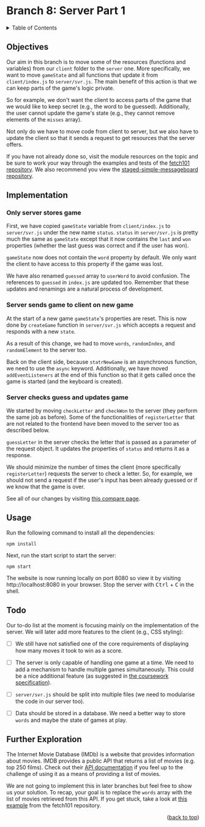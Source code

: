 <div id="top"></div>

<!-- BRANCH TITLE -->

# Branch 8: Server Part 1

<!-- TABLE OF CONTENTS -->
<details>
  <summary>Table of Contents</summary>
  <ol>
    <li><a href="#objectives">Objectives</a></li>
    <li><a href="#implementation">Implementation</a>
      <ul>
        <li><a href="#only-server-stores-game">Only server stores game</a></li>
        <li><a href="#server-sends-game-to-client-on-new-game">Server sends game to client on new game</a></li>
        <li><a href="#server-checks-guess-and-updates-game">Server checks guess and updates game</a></li>
      </ul>
    <li><a href="#usage">Usage</a></li>
    <li><a href="#todo">Todo</a></li>
    <li><a href="#further-exploration">Further Exploration</a></li>
  </ol>
</details>

## Objectives

Our aim in this branch is to move some of the resources (functions and variables) from our `client` folder to the `server` one.
More specifically, we want to move `gameState` and all functions that update it from `client/index.js` to `server/svr.js`.
The main benefit of this action is that we can keep parts of the game's logic private.

So for example, we don't want the client to access parts of the game that we would like to keep secret (e.g., the word to be guessed).
Additionally, the user cannot update the game's state (e.g., they cannot remove elements of the `misses` array).

Not only do we have to move code from client to server, but we also have to update the client so that it sends a request to get resources that the server offers.

If you have not already done so, visit the module resources on the topic and be sure to work your way through the examples and tests of the [fetch101 repository](https://github.com/portsoc/fetch101).
We also recommend you view the [staged-simple-messageboard](https://github.com/portsoc/staged-simple-message-board)[ repository](https://github.com/portsoc/staged-simple-message-board).

## Implementation

### Only server stores game

First, we have copied `gameState` variable from `client/index.js` to `server/svr.js` under the new name `status`.
`status` in `server/svr.js` is pretty much the same as `gameState` except that it now contains the `last` and `won` properties (whether the last guess was correct and if the user has won).

`gameState` now does not contain the `word` property by default.
We only want the client to have access to this property if the game was lost.

We have also renamed `guessed` array to `userWord` to avoid confusion.
The references to `guessed` in `index.js` are updated too.
Remember that these updates and renamings are a natural process of development.

### Server sends game to client on new game

At the start of a new game `gameState`'s properties are reset.
This is now done by `createGame` function in `server/svr.js` which accepts a request and responds with a new `state`.

As a result of this change, we had to move `words`, `randomIndex`, and `randomElement` to the server too.

Back on the client side, because `statrNewGame` is an asynchronous function, we need to use the `async` keyword.
Additionally, we have moved `addEventListeners` at the end of this function so that it gets called once the game is started (and the keyboard is created).

### Server checks guess and updates game

We started by moving `checkLetter` and `checkWon` to the server (they perform the same job as before).
Some of the functionalities of `registerLetter` that are not related to the frontend have been moved to the server too as described below.

`guessLetter` in the server checks the letter that is passed as a parameter of the request object.
It updates the properties of `status` and returns it as a response.

We should minimize the number of times the client (more specifically `registerLetter`) requests the server to check a letter.
So, for example, we should not send a request if the user's input has been already guessed or if we know that the game is over.

See all of our changes by visiting [this compare page](https://github.com/portsoc/hangman-in-branches/compare/7...8?diff=split).

## Usage

Run the following command to install all the dependencies:

```
npm install
```

Next, run the start script to start the server:

```
npm start
```

The website is now running locally on port 8080 so view it by visiting http://localhost:8080 in your browser.
Stop the server with <kbd>Ctrl</kbd> + <kbd>C</kbd> in the shell.

## Todo

Our to-do list at the moment is focusing mainly on the implementation of the server. We will later add more features to the client (e.g., CSS styling):

- [ ] We still have not satisfied one of the core requirements of displaying how many moves it took to win as a score.

- [ ] The server is only capable of handling one game at a time. We need to add a mechanism to handle multiple games simultaneously. This could be a nice additional feature (as suggested in [the coursework specification](https://docs.google.com/document/d/1cF3u2ldutHaBAzFOEsnVwfKrnPTylOrn-hAGFSDWca8/edit)).

- [ ] `server/svr.js` should be split into multiple files (we need to modularise the code in our server too).

- [ ] Data should be stored in a database. We need a better way to store `words` and maybe the state of games at play.

## Further Exploration

The Internet Movie Database (IMDb) is a website that provides information about movies.
IMDB provides a public API that returns a list of movies (e.g. top 250 films).
Check out their [API documentation](https://imdb-api.com/api) if you feel up to the challenge of using it as a means of providing a list of movies.

We are not going to implement this in later branches but feel free to show us your solution.
To recap, your goal is to replace the `words` array with the list of movies retrieved from this API.
If you get stuck, take a look at [this example](https://github.com/portsoc/fetch101/blob/master/examples/6_other_peoples_data/script.mjs) from the fetch101 repository.

<p align="right">(<a href="#top">back to top</a>)</p>
